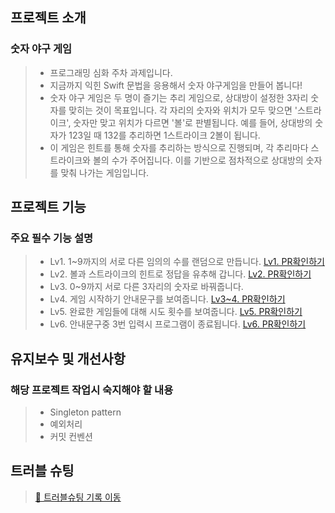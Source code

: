 ## 프로젝트 소개

### 숫자 야구 게임

> * 프로그래밍 심화 주차 과제입니다.
> * 지금까지 익힌 Swift 문법을 응용해서 숫자 야구게임을 만들어 봅니다!
> * 숫자 야구 게임은 두 명이 즐기는 추리 게임으로, 상대방이 설정한 3자리 숫자를 맞히는 것이 목표입니다. 각 자리의 숫자와 위치가 모두 맞으면 '스트라이크', 숫자만 맞고 위치가 다르면 '볼'로 판별됩니다. 예를 들어, 상대방의 숫자가 123일 때 132를 추리하면 1스트라이크 2볼이 됩니다.
> * 이 게임은 힌트를 통해 숫자를 추리하는 방식으로 진행되며, 각 추리마다 스트라이크와 볼의 수가 주어집니다. 이를 기반으로 점차적으로 상대방의 숫자를 맞춰 나가는 게임입니다.


## 프로젝트 기능

### 주요 필수 기능 설명

> * Lv1. 1~9까지의 서로 다른 임의의 수를 랜덤으로 만듭니다.
[Lv1. PR확인하기](https://github.com/sy0201/TST/pull/6#issue-2634487771)
> * Lv2. 볼과 스트라이크의 힌트로 정답을 유추해 갑니다.
[Lv2. PR확인하기](https://github.com/sy0201/TST/pull/7#issue-2634824167)
> * Lv3. 0~9까지 서로 다른 3자리의 숫자로 바꿔줍니다.
> * Lv4. 게임 시작하기 안내문구를 보여줍니다.
[Lv3~4. PR확인하기](https://github.com/sy0201/TST/pull/8#issue-2635312809)
> * Lv5. 완료한 게임들에 대해 시도 횟수를 보여줍니다.
[Lv5. PR확인하기](https://github.com/sy0201/TST/pull/9#issue-2639916359)
> * Lv6. 안내문구중 3번 입력시 프로그램이 종료됩니다.
[Lv6. PR확인하기](https://github.com/sy0201/TST/pull/10#issue-2639982858)


## 유지보수 및 개선사항

### 해당 프로젝트 작업시 숙지해야 할 내용
> * Singleton pattern
> * 예외처리
> * 커밋 컨벤션


## 트러블 슈팅
> [💬 트러블슈팅 기록 이동](https://velog.io/@sy0201/%EA%B3%BC%EC%A0%9C2-%EC%88%AB%EC%9E%90-%EC%95%BC%EA%B5%AC-%EA%B2%8C%EC%9E%84)
